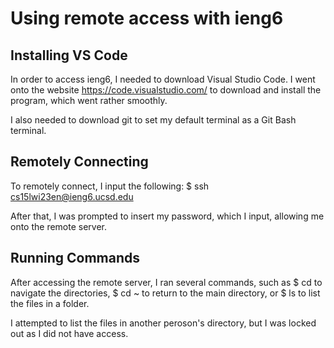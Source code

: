 # Using remote access with ieng6

## Installing VS Code
In order to access ieng6, I needed to download Visual Studio Code. I went onto the website https://code.visualstudio.com/ to download and install the program, which went rather smoothly. 

I also needed to download git to set my default terminal as a Git Bash terminal. 

## Remotely Connecting
To remotely connect, I input the following:
$ ssh cs15lwi23en@ieng6.ucsd.edu

After that, I was prompted to insert my password, which I input, allowing me onto the remote server. 

## Running Commands

After accessing the remote server, I ran several commands, such as $ cd to navigate the directories, $ cd ~ to return to the main directory, or $ ls to list the files in a folder. 

I attempted to list the files in another peroson's directory, but I was locked out as I did not have access.
